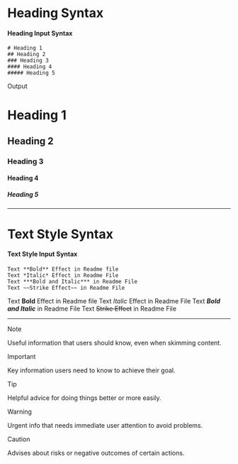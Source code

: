 
# Heading Syntax

#### Heading Input Syntax
```
# Heading 1
## Heading 2
### Heading 3
#### Heading 4
##### Heading 5
```

Output

# Heading 1
## Heading 2
### Heading 3
#### Heading 4
##### Heading 5

---

# Text Style Syntax

#### Text Style Input Syntax
```
Text **Bold** Effect in Readme file
Text *Italic* Effect in Readme File
Text ***Bold and Italic*** in Readme File
Text ~~Strike Effect~~ in Readme File
```

Text **Bold** Effect in Readme file
Text *Italic* Effect in Readme File
Text ***Bold and Italic*** in Readme File
Text ~~Strike Effect~~ in Readme File

---





> [!NOTE]
> Useful information that users should know, even when skimming content.

> [!IMPORTANT]
> Key information users need to know to achieve their goal.




> [!TIP]
> Helpful advice for doing things better or more easily.


> [!WARNING]
> Urgent info that needs immediate user attention to avoid problems.

> [!CAUTION]
> Advises about risks or negative outcomes of certain actions.
